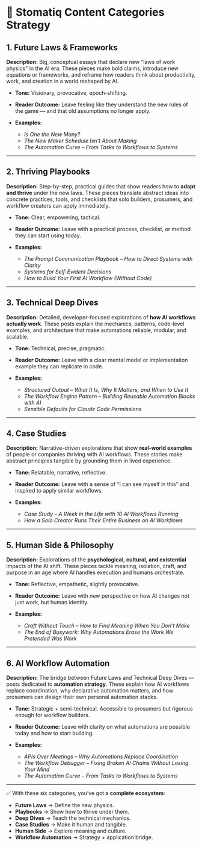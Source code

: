 # 📖 Stomatiq Content Categories Strategy

## 1. **Future Laws & Frameworks**

**Description:**
Big, conceptual essays that declare new "laws of work physics" in the AI era. These pieces make bold claims, introduce new equations or frameworks, and reframe how readers think about productivity, work, and creation in a world reshaped by AI.

* **Tone:** Visionary, provocative, epoch-shifting.
* **Reader Outcome:** Leave feeling like they understand the new rules of the game — and that old assumptions no longer apply.
* **Examples:**

  * *Is One the New Many?*
  * *The New Maker Schedule Isn’t About Making*
  * *The Automation Curve – From Tasks to Workflows to Systems*

---

## 2. **Thriving Playbooks**

**Description:**
Step-by-step, practical guides that show readers how to **adapt and thrive** under the new laws. These pieces translate abstract ideas into concrete practices, tools, and checklists that solo builders, prosumers, and workflow creators can apply immediately.

* **Tone:** Clear, empowering, tactical.
* **Reader Outcome:** Leave with a practical process, checklist, or method they can start using today.
* **Examples:**

  * *The Prompt Communication Playbook – How to Direct Systems with Clarity*
  * *Systems for Self-Evident Decisions*
  * *How to Build Your First AI Workflow (Without Code)*

---

## 3. **Technical Deep Dives**

**Description:**
Detailed, developer-focused explorations of **how AI workflows actually work**. These posts explain the mechanics, patterns, code-level examples, and architecture that make automations reliable, modular, and scalable.

* **Tone:** Technical, precise, pragmatic.
* **Reader Outcome:** Leave with a clear mental model or implementation example they can replicate in code.
* **Examples:**

  * *Structured Output – What It Is, Why It Matters, and When to Use It*
  * *The Workflow Engine Pattern – Building Reusable Automation Blocks with AI*
  * *Sensible Defaults for Claude Code Permissions*

---

## 4. **Case Studies**

**Description:**
Narrative-driven explorations that show **real-world examples** of people or companies thriving with AI workflows. These stories make abstract principles tangible by grounding them in lived experience.

* **Tone:** Relatable, narrative, reflective.
* **Reader Outcome:** Leave with a sense of “I can see myself in this” and inspired to apply similar workflows.
* **Examples:**

  * *Case Study – A Week in the Life with 10 AI Workflows Running*
  * *How a Solo Creator Runs Their Entire Business on AI Workflows*

---

## 5. **Human Side & Philosophy**

**Description:**
Explorations of the **psychological, cultural, and existential** impacts of the AI shift. These pieces tackle meaning, isolation, craft, and purpose in an age where AI handles execution and humans orchestrate.

* **Tone:** Reflective, empathetic, slightly provocative.
* **Reader Outcome:** Leave with new perspective on how AI changes not just work, but human identity.
* **Examples:**

  * *Craft Without Touch – How to Find Meaning When You Don’t Make*
  * *The End of Busywork: Why Automations Erase the Work We Pretended Was Work*

---

## 6. **AI Workflow Automation**

**Description:**
The bridge between Future Laws and Technical Deep Dives — posts dedicated to **automation strategy**. These explain how AI workflows replace coordination, why declarative automation matters, and how prosumers can design their own personal automation stacks.

* **Tone:** Strategic + semi-technical. Accessible to prosumers but rigorous enough for workflow builders.
* **Reader Outcome:** Leave with clarity on what automations are possible today and how to start building.
* **Examples:**

  * *APIs Over Meetings – Why Automations Replace Coordination*
  * *The Workflow Debugger – Fixing Broken AI Chains Without Losing Your Mind*
  * *The Automation Curve – From Tasks to Workflows to Systems*

---

✅ With these six categories, you’ve got a **complete ecosystem**:

* **Future Laws** → Define the new physics.
* **Playbooks** → Show how to thrive under them.
* **Deep Dives** → Teach the technical mechanics.
* **Case Studies** → Make it human and tangible.
* **Human Side** → Explore meaning and culture.
* **Workflow Automation** → Strategy + application bridge.